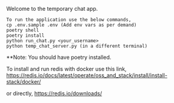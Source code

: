 Welcome to the temporary chat app.

```
To run the application use the below commands,
cp .env.sample .env (Add env vars as per demand)
poetry shell
poetry install
python run_chat.py <your_username>
python temp_chat_server.py (in a different terminal)
```

\*\*Note: You should have poetry installed.

To install and run redis with docker use this link,
https://redis.io/docs/latest/operate/oss_and_stack/install/install-stack/docker/

or directly,
https://redis.io/downloads/
